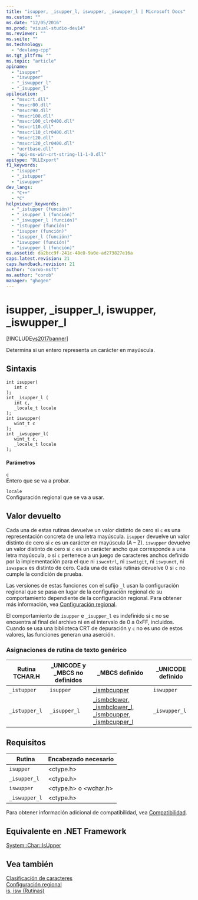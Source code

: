 ```yaml
---
title: "isupper, _isupper_l, iswupper, _iswupper_l | Microsoft Docs"
ms.custom: ""
ms.date: "12/05/2016"
ms.prod: "visual-studio-dev14"
ms.reviewer: ""
ms.suite: ""
ms.technology: 
  - "devlang-cpp"
ms.tgt_pltfrm: ""
ms.topic: "article"
apiname: 
  - "isupper"
  - "iswupper"
  - "_iswupper_l"
  - "_isupper_l"
apilocation: 
  - "msvcrt.dll"
  - "msvcr80.dll"
  - "msvcr90.dll"
  - "msvcr100.dll"
  - "msvcr100_clr0400.dll"
  - "msvcr110.dll"
  - "msvcr110_clr0400.dll"
  - "msvcr120.dll"
  - "msvcr120_clr0400.dll"
  - "ucrtbase.dll"
  - "api-ms-win-crt-string-l1-1-0.dll"
apitype: "DLLExport"
f1_keywords: 
  - "isupper"
  - "_istupper"
  - "iswupper"
dev_langs: 
  - "C++"
  - "C"
helpviewer_keywords: 
  - "_istupper (función)"
  - "_isupper_l (función)"
  - "_iswupper_l (función)"
  - "istupper (función)"
  - "isupper (función)"
  - "isupper_l (función)"
  - "iswupper (función)"
  - "iswupper_l (función)"
ms.assetid: da2bcc9f-241c-48c0-9a0e-ad273827e16a
caps.latest.revision: 21
caps.handback.revision: 21
author: "corob-msft"
ms.author: "corob"
manager: "ghogen"
---
```

# isupper, _isupper_l, iswupper, _iswupper_l
[!INCLUDE[vs2017banner](../../assembler/inline/includes/vs2017banner.md)]

Determina si un entero representa un carácter en mayúscula.  
  
## Sintaxis  
  
```  
int isupper(  
   int c   
);  
int _isupper_l (  
   int c,  
   _locale_t locale  
);  
int iswupper(  
   wint_t c   
);  
int _iwsupper_l(  
   wint_t c,  
   _locale_t locale   
);  
```  
  
#### Parámetros  
 `c`  
 Entero que se va a probar.  
  
 `locale`  
 Configuración regional que se va a usar.  
  
## Valor devuelto  
 Cada una de estas rutinas devuelve un valor distinto de cero si `c` es una representación concreta de una letra mayúscula.  `isupper` devuelve un valor distinto de cero si `c` es un carácter en mayúscula \(A – Z\).  `iswupper` devuelve un valor distinto de cero si `c` es un carácter ancho que corresponde a una letra mayúscula, o si `c` pertenece a un juego de caracteres anchos definido por la implementación para el que ni `iswcntrl`, ni `iswdigit`, ni `iswpunct`, ni `iswspace` es distinto de cero.  Cada una de estas rutinas devuelve 0 si `c` no cumple la condición de prueba.  
  
 Las versiones de estas funciones con el sufijo `_l` usan la configuración regional que se pasa en lugar de la configuración regional de su comportamiento dependiente de la configuración regional.  Para obtener más información, vea [Configuración regional](../../c-runtime-library/locale.md).  
  
 El comportamiento de `isupper` e `_isupper_l` es indefinido si `c` no se encuentra al final del archivo ni en el intervalo de 0 a 0xFF, incluidos.  Cuando se usa una biblioteca CRT de depuración y `c` no es uno de estos valores, las funciones generan una aserción.  
  
### Asignaciones de rutina de texto genérico  
  
|Rutina TCHAR.H|\_UNICODE y \_MBCS no definidos|\_MBCS definido|\_UNICODE definido|  
|--------------------|-------------------------------------|---------------------|------------------------|  
|`_istupper`|`isupper`|[\_ismbcupper](../../c-runtime-library/reference/ismbclower-ismbclower-l-ismbcupper-ismbcupper-l.md)|`iswupper`|  
|`_istupper_l`|`_isupper_l`|[\_ismbclower, \_ismbclower\_l, \_ismbcupper, \_ismbcupper\_l](../../c-runtime-library/reference/ismbclower-ismbclower-l-ismbcupper-ismbcupper-l.md)|`_iswupper_l`|  
  
## Requisitos  
  
|Rutina|Encabezado necesario|  
|------------|--------------------------|  
|`isupper`|\<ctype.h\>|  
|`_isupper_l`|\<ctype.h\>|  
|`iswupper`|\<ctype.h\> o \<wchar.h\>|  
|`_iswupper_l`|\<ctype.h\>|  
  
 Para obtener información adicional de compatibilidad, vea [Compatibilidad](../../c-runtime-library/compatibility.md).  
  
## Equivalente en .NET Framework  
 [System::Char::IsUpper](https://msdn.microsoft.com/en-us/library/system.char.isupper.aspx)  
  
## Vea también  
 [Clasificación de caracteres](../../c-runtime-library/character-classification.md)   
 [Configuración regional](../../c-runtime-library/locale.md)   
 [is, isw \(Rutinas\)](../../c-runtime-library/is-isw-routines.md)